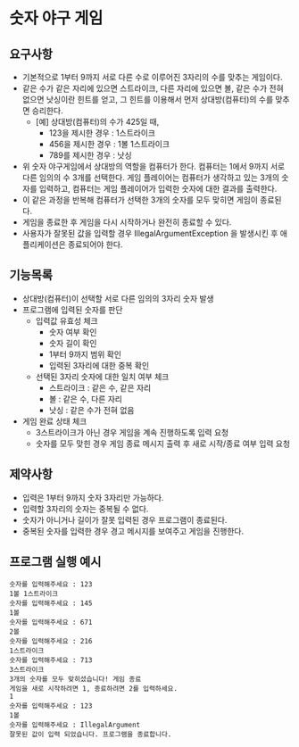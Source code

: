 # 숫자 야구 게임
## 요구사항
* 기본적으로 1부터 9까지 서로 다른 수로 이루어진 3자리의 수를 맞추는 게임이다.
* 같은 수가 같은 자리에 있으면 스트라이크, 다른 자리에 있으면 볼, 같은 수가 전혀 없으면 낫싱이란 힌트를 얻고, 그 힌트를 이용해서 먼저 상대방(컴퓨터)의 수를 맞추면 승리한다.
  * [예] 상대방(컴퓨터)의 수가 425일 때,
    * 123을 제시한 경우 : 1스트라이크
    * 456을 제시한 경우 : 1볼 1스트라이크
    * 789를 제시한 경우 : 낫싱
* 위 숫자 야구게임에서 상대방의 역할을 컴퓨터가 한다. 컴퓨터는 1에서 9까지 서로 다른 임의의 수 3개를 선택한다. 게임 플레이어는 컴퓨터가 생각하고 있는 3개의 숫자를 입력하고, 컴퓨터는 게임 플레이어가 입력한 숫자에 대한 결과를 출력한다.
* 이 같은 과정을 반복해 컴퓨터가 선택한 3개의 숫자를 모두 맞히면 게임이 종료된다.
* 게임을 종료한 후 게임을 다시 시작하거나 완전히 종료할 수 있다.
* 사용자가 잘못된 값을 입력할 경우 IllegalArgumentException 을 발생시킨 후 애플리케이션은 종료되어야 한다.

## 기능목록
* 상대방(컴퓨터)이 선택할 서로 다른 임의의 3자리 숫자 발생
* 프로그램에 입력된 숫자를 판단
  * 입력값 유효성 체크
    * 숫자 여부 확인
    * 숫자 길이 확인
    * 1부터 9까지 범위 확인
    * 입력된 3자리에 대한 중복 확인
  * 선택된 3자리 숫자에 대한 일치 여부 체크
    * 스트라이크 : 같은 수, 같은 자리
    * 볼 : 같은 수, 다른 자리
    * 낫싱 : 같은 수가 전혀 없음
* 게임 완료 상태 체크
  * 3스트라이크가 아닌 경우 게임을 계속 진행하도록 입력 요청
  * 숫자를 모두 맞힌 경우 게임 종료 메시지 출력 후 새로 시작/종료 여부 입력 요청

## 제약사항
* 입력은 1부터 9까지 숫자 3자리만 가능하다.
* 입력할 3자리의 숫자는 중복될 수 없다.
* 숫자가 아니거나 길이가 잘못 입력된 경우 프로그램이 종료된다.
* 중복된 숫자를 입력한 경우 경고 메시지를 보여주고 게임을 진행한다.

## 프로그램 실행 예시
```
숫자를 입력해주세요 : 123
1볼 1스트라이크
숫자를 입력해주세요 : 145
1볼
숫자를 입력해주세요 : 671
2볼
숫자를 입력해주세요 : 216
1스트라이크
숫자를 입력해주세요 : 713
3스트라이크
3개의 숫자를 모두 맞히셨습니다! 게임 종료
게임을 새로 시작하려면 1, 종료하려면 2를 입력하세요.
1
숫자를 입력해주세요 : 123
1볼
숫자를 입력해주세요 : IllegalArgument
잘못된 값이 입력 되었습니다. 프로그램을 종료합니다.
```